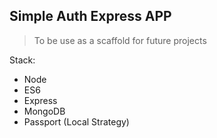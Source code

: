## Simple Auth Express APP

> To be use as a scaffold for future projects

Stack:
* Node
* ES6
* Express
* MongoDB
* Passport (Local Strategy)